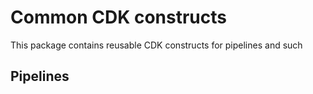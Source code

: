 # Common CDK constructs
This package contains reusable CDK constructs for pipelines and such

## Pipelines
